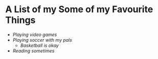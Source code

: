 <h1>A List of my Some of my Favourite Things<h6>

* Playing video games
* Playing soccer with my pals
  * Basketball is okay
 * Reading sometimes

